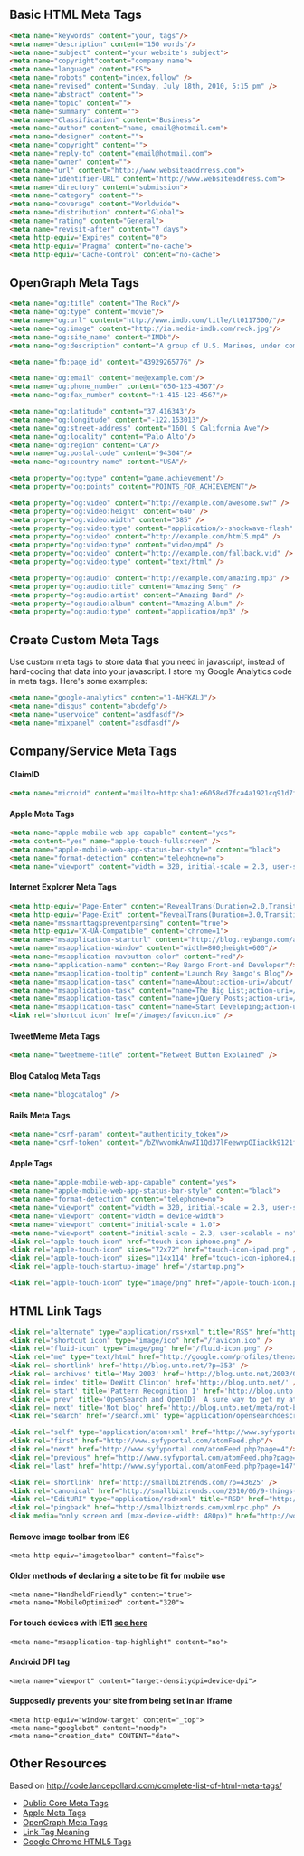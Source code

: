 ## Basic HTML Meta Tags

``` html
<meta name="keywords" content="your, tags"/>
<meta name="description" content="150 words"/>
<meta name="subject" content="your website's subject">
<meta name="copyright"content="company name">
<meta name="language" content="ES">
<meta name="robots" content="index,follow" />
<meta name="revised" content="Sunday, July 18th, 2010, 5:15 pm" />
<meta name="abstract" content="">
<meta name="topic" content="">
<meta name="summary" content="">
<meta name="Classification" content="Business">
<meta name="author" content="name, email@hotmail.com">
<meta name="designer" content="">
<meta name="copyright" content="">
<meta name="reply-to" content="email@hotmail.com">
<meta name="owner" content="">
<meta name="url" content="http://www.websiteaddrress.com">
<meta name="identifier-URL" content="http://www.websiteaddress.com">
<meta name="directory" content="submission">
<meta name="category" content="">
<meta name="coverage" content="Worldwide">
<meta name="distribution" content="Global">
<meta name="rating" content="General">
<meta name="revisit-after" content="7 days">
<meta http-equiv="Expires" content="0">
<meta http-equiv="Pragma" content="no-cache">
<meta http-equiv="Cache-Control" content="no-cache">
```

## OpenGraph Meta Tags

``` html
<meta name="og:title" content="The Rock"/>
<meta name="og:type" content="movie"/>
<meta name="og:url" content="http://www.imdb.com/title/tt0117500/"/>
<meta name="og:image" content="http://ia.media-imdb.com/rock.jpg"/>
<meta name="og:site_name" content="IMDb"/>
<meta name="og:description" content="A group of U.S. Marines, under command of..."/>

<meta name="fb:page_id" content="43929265776" />

<meta name="og:email" content="me@example.com"/>
<meta name="og:phone_number" content="650-123-4567"/>
<meta name="og:fax_number" content="+1-415-123-4567"/>

<meta name="og:latitude" content="37.416343"/>
<meta name="og:longitude" content="-122.153013"/>
<meta name="og:street-address" content="1601 S California Ave"/>
<meta name="og:locality" content="Palo Alto"/>
<meta name="og:region" content="CA"/>
<meta name="og:postal-code" content="94304"/>
<meta name="og:country-name" content="USA"/>

<meta property="og:type" content="game.achievement"/>
<meta property="og:points" content="POINTS_FOR_ACHIEVEMENT"/>

<meta property="og:video" content="http://example.com/awesome.swf" />
<meta property="og:video:height" content="640" />
<meta property="og:video:width" content="385" />
<meta property="og:video:type" content="application/x-shockwave-flash" />
<meta property="og:video" content="http://example.com/html5.mp4" />
<meta property="og:video:type" content="video/mp4" />
<meta property="og:video" content="http://example.com/fallback.vid" />
<meta property="og:video:type" content="text/html" />

<meta property="og:audio" content="http://example.com/amazing.mp3" />
<meta property="og:audio:title" content="Amazing Song" />
<meta property="og:audio:artist" content="Amazing Band" />
<meta property="og:audio:album" content="Amazing Album" />
<meta property="og:audio:type" content="application/mp3" />
```

## Create Custom Meta Tags

Use custom meta tags to store data that you need in javascript, instead of hard-coding that data into your javascript.  I store my Google Analytics code in meta tags.  Here's some examples:

``` html
<meta name="google-analytics" content="1-AHFKALJ"/>
<meta name="disqus" content="abcdefg"/>
<meta name="uservoice" content="asdfasdf"/>
<meta name="mixpanel" content="asdfasdf"/>
```

## Company/Service Meta Tags

#### ClaimID

``` html
<meta name="microid" content="mailto+http:sha1:e6058ed7fca4a1921cq91d7f1f3b8736cd3cc1g7" />
```
    
#### Apple Meta Tags

``` html
<meta name="apple-mobile-web-app-capable" content="yes">
<meta content="yes" name="apple-touch-fullscreen" />
<meta name="apple-mobile-web-app-status-bar-style" content="black">
<meta name="format-detection" content="telephone=no">
<meta name="viewport" content="width = 320, initial-scale = 2.3, user-scalable = no">
```

#### Internet Explorer Meta Tags

``` html
<meta http-equiv="Page-Enter" content="RevealTrans(Duration=2.0,Transition=2)" />
<meta http-equiv="Page-Exit" content="RevealTrans(Duration=3.0,Transition=12)" />
<meta name="mssmarttagspreventparsing" content="true">
<meta http-equiv="X-UA-Compatible" content="chrome=1">
<meta name="msapplication-starturl" content="http://blog.reybango.com/about/"/>
<meta name="msapplication-window" content="width=800;height=600"/>
<meta name="msapplication-navbutton-color" content="red"/>
<meta name="application-name" content="Rey Bango Front-end Developer"/>
<meta name="msapplication-tooltip" content="Launch Rey Bango's Blog"/>
<meta name="msapplication-task" content="name=About;action-uri=/about/;icon-uri=/images/about.ico" />
<meta name="msapplication-task" content="name=The Big List;action-uri=/the-big-list-of-javascript-css-and-html-development-tools-libraries-projects-and-books/;icon-uri=/images/list_links.ico" />
<meta name="msapplication-task" content="name=jQuery Posts;action-uri=/category/jquery/;icon-uri=/images/jquery.ico" />
<meta name="msapplication-task" content="name=Start Developing;action-uri=/category/javascript/;icon-uri=/images/script.ico" />
<link rel="shortcut icon" href="/images/favicon.ico" />
```

#### TweetMeme Meta Tags

``` html
<meta name="tweetmeme-title" content="Retweet Button Explained" />
```

#### Blog Catalog Meta Tags

``` html
<meta name="blogcatalog" />
```

#### Rails Meta Tags

``` html
<meta name="csrf-param" content="authenticity_token"/>
<meta name="csrf-token" content="/bZVwvomkAnwAI1Qd37lFeewvpOIiackk9121fFwWwc="/>
```

#### Apple Tags

``` html
<meta name="apple-mobile-web-app-capable" content="yes">
<meta name="apple-mobile-web-app-status-bar-style" content="black">
<meta name="format-detection" content="telephone=no">
<meta name="viewport" content="width = 320, initial-scale = 2.3, user-scalable = no">
<meta name="viewport" content="width = device-width">
<meta name="viewport" content="initial-scale = 1.0">
<meta name="viewport" content="initial-scale = 2.3, user-scalable = no">
<link rel="apple-touch-icon" href="touch-icon-iphone.png" />
<link rel="apple-touch-icon" sizes="72x72" href="touch-icon-ipad.png" />
<link rel="apple-touch-icon" sizes="114x114" href="touch-icon-iphone4.png" />
<link rel="apple-touch-startup-image" href="/startup.png">

<link rel="apple-touch-icon" type="image/png" href="/apple-touch-icon.png" />
```
    
## HTML Link Tags

``` html
<link rel="alternate" type="application/rss+xml" title="RSS" href="http://feeds.feedburner.com/martini" />
<link rel="shortcut icon" type="image/ico" href="/favicon.ico" />
<link rel="fluid-icon" type="image/png" href="/fluid-icon.png" />
<link rel="me" type="text/html" href="http://google.com/profiles/thenextweb"/>
<link rel='shortlink' href='http://blog.unto.net/?p=353' />
<link rel='archives' title='May 2003' href='http://blog.unto.net/2003/05/' />
<link rel='index' title='DeWitt Clinton' href='http://blog.unto.net/' />
<link rel='start' title='Pattern Recognition 1' href='http://blog.unto.net/photos/pattern_recognition_1_about/' />
<link rel='prev' title='OpenSearch and OpenID?  A sure way to get my attention.' href='http://blog.unto.net/opensearch/opensearch-and-openid-a-sure-way-to-get-my-attention/' />
<link rel='next' title='Not blog' href='http://blog.unto.net/meta/not-blog/' />
<link rel="search" href="/search.xml" type="application/opensearchdescription+xml" title="Viatropos" />

<link rel="self" type="application/atom+xml" href="http://www.syfyportal.com/atomFeed.php?page=3"/>
<link rel="first" href="http://www.syfyportal.com/atomFeed.php"/>
<link rel="next" href="http://www.syfyportal.com/atomFeed.php?page=4"/>
<link rel="previous" href="http://www.syfyportal.com/atomFeed.php?page=2"/>
<link rel="last" href="http://www.syfyportal.com/atomFeed.php?page=147"/>

<link rel='shortlink' href='http://smallbiztrends.com/?p=43625' />
<link rel="canonical" href="http://smallbiztrends.com/2010/06/9-things-to-do-before-entering-social-media.html" />
<link rel="EditURI" type="application/rsd+xml" title="RSD" href="http://smallbiztrends.com/xmlrpc.php?rsd" />
<link rel="pingback" href="http://smallbiztrends.com/xmlrpc.php" />
<link media="only screen and (max-device-width: 480px)" href="http://wordpress.org/style/iphone.css" type="text/css" rel="stylesheet" />
```

#### Remove image toolbar from IE6
```
<meta http-equiv="imagetoolbar" content="false">
```

#### Older methods of declaring a site to be fit for mobile use
```
<meta name="HandheldFriendly" content="true">
<meta name="MobileOptimized" content="320">
```

#### For touch devices with IE11 [see here](http://blogs.msdn.com/b/ie/archive/2013/07/31/ie11-touch-browsing-for-today-s-web-and-beyond.aspx)
```
<meta name="msapplication-tap-highlight" content="no">
```

#### Android DPI tag
```
<meta name="viewport" content="target-densitydpi=device-dpi">
```

#### Supposedly prevents your site from being set in an iframe
```
<meta http-equiv="window-target" content="_top">
<meta name="googlebot" content="noodp">
<meta name="creation_date" CONTENT="date">
```

## Other Resources

Based on http://code.lancepollard.com/complete-list-of-html-meta-tags/

- [Dublic Core Meta Tags](http://www.seoconsultants.com/meta-tags/dublin/)
- [Apple Meta Tags](http://developer.apple.com/safari/library/documentation/appleapplications/reference/safarihtmlref/articles/metatags.html)
- [OpenGraph Meta Tags](http://opengraphprotocol.org/)
- [Link Tag Meaning](http://intertwingly.net/wiki/pie/LinkTagMeaning)
- [Google Chrome HTML5 Tags](http://www.html5rocks.com/)